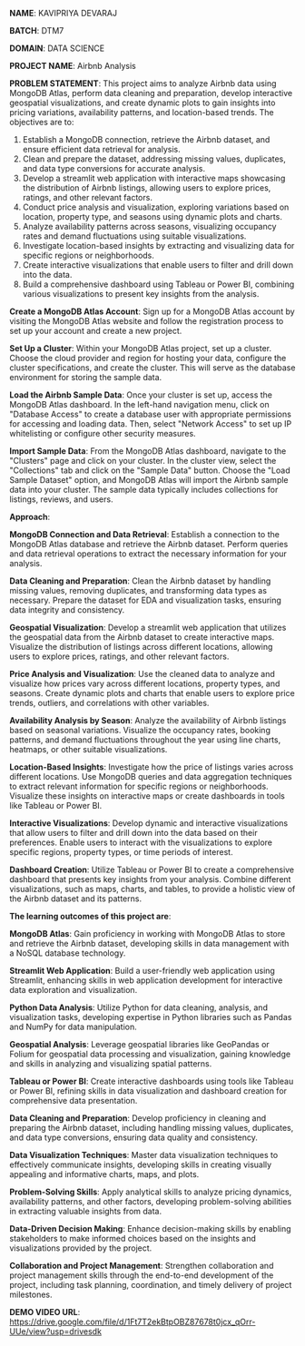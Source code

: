**NAME**: KAVIPRIYA DEVARAJ

**BATCH**: DTM7

**DOMAIN**: DATA SCIENCE

**PROJECT NAME**: Airbnb Analysis

**PROBLEM STATEMENT**: This project aims to analyze Airbnb data using MongoDB Atlas, perform data cleaning and preparation, develop interactive geospatial visualizations, and create dynamic plots to gain insights into pricing variations, availability patterns, and location-based trends. The objectives are to:
1. Establish a MongoDB connection, retrieve the Airbnb dataset, and ensure efficient data retrieval for analysis.
2. Clean and prepare the dataset, addressing missing values, duplicates, and data type conversions for accurate analysis.
3. Develop a streamlit web application with interactive maps showcasing the distribution of Airbnb listings, allowing users to explore prices, ratings, and other relevant factors.
4. Conduct price analysis and visualization, exploring variations based on location, property type, and seasons using dynamic plots and charts.
5. Analyze availability patterns across seasons, visualizing occupancy rates and demand fluctuations using suitable visualizations.
6. Investigate location-based insights by extracting and visualizing data for specific regions or neighborhoods.
7. Create interactive visualizations that enable users to filter and drill down into the data.
8. Build a comprehensive dashboard using Tableau or Power BI, combining various visualizations to present key insights from the analysis.

**Create a MongoDB Atlas Account**: Sign up for a MongoDB Atlas account by visiting the MongoDB Atlas website and follow the registration process to set up your account and create a new project.

**Set Up a Cluster**: Within your MongoDB Atlas project, set up a cluster. 
   Choose the cloud provider and region for hosting your data, configure the cluster specifications, and create the cluster. 
   This will serve as the database environment for storing the sample data.

**Load the Airbnb Sample Data**: Once your cluster is set up, access the MongoDB Atlas dashboard. 
   In the left-hand navigation menu, click on "Database Access" to create a database user with appropriate permissions for accessing and loading data.
   Then, select "Network Access" to set up IP whitelisting or configure other security measures.

**Import Sample Data**: From the MongoDB Atlas dashboard, navigate to the "Clusters" page and click on your cluster. 
   In the cluster view, select the "Collections" tab and click on the "Sample Data" button. 
   Choose the "Load Sample Dataset" option, and MongoDB Atlas will import the Airbnb sample data into your cluster. 
   The sample data typically includes collections for listings, reviews, and users.

**Approach**:

   **MongoDB Connection and Data Retrieval**: Establish a connection to the MongoDB Atlas database and retrieve the Airbnb dataset. 
      Perform queries and data retrieval operations to extract the necessary information for your analysis.
      
   **Data Cleaning and Preparation**: Clean the Airbnb dataset by handling missing values, removing duplicates, and transforming data 
   types as necessary. 
      Prepare the dataset for EDA and visualization tasks, ensuring data integrity and consistency.

   **Geospatial Visualization**: Develop a streamlit web application that utilizes the geospatial data from the Airbnb dataset to create 
   interactive maps. 
      Visualize the distribution of listings across different locations, allowing users to explore prices, ratings, and other relevant 
   factors.

   **Price Analysis and Visualization**: Use the cleaned data to analyze and visualize how prices vary across different locations, 
   property types, and seasons. 
      Create dynamic plots and charts that enable users to explore price trends, outliers, and correlations with other variables.

   **Availability Analysis by Season**: Analyze the availability of Airbnb listings based on seasonal variations. 
      Visualize the occupancy rates, booking patterns, and demand fluctuations throughout the year using line charts, heatmaps, or other 
   suitable visualizations.

   **Location-Based Insights**: Investigate how the price of listings varies across different locations. 
      Use MongoDB queries and data aggregation techniques to extract relevant information for specific regions or neighborhoods. 
      Visualize these insights on interactive maps or create dashboards in tools like Tableau or Power BI.

   **Interactive Visualizations**: Develop dynamic and interactive visualizations that allow users to filter and drill down into the 
   data based on their preferences.
      Enable users to interact with the visualizations to explore specific regions, property types, or time periods of interest.

   **Dashboard Creation**: Utilize Tableau or Power BI to create a comprehensive dashboard that presents key insights from your analysis. 
      Combine different visualizations, such as maps, charts, and tables, to provide a holistic view of the Airbnb dataset and its patterns.

**The learning outcomes of this project are**: 

   **MongoDB Atlas**: Gain proficiency in working with MongoDB Atlas to store and retrieve the Airbnb dataset, developing skills in data 
   management with a NoSQL database technology.

   **Streamlit Web Application**: Build a user-friendly web application using Streamlit, enhancing skills in web application development 
   for interactive data exploration and visualization.

   **Python Data Analysis**: Utilize Python for data cleaning, analysis, and visualization tasks, developing expertise in Python 
   libraries such as Pandas and NumPy for data manipulation.

   **Geospatial Analysis**: Leverage geospatial libraries like GeoPandas or Folium for geospatial data processing and visualization, 
   gaining knowledge and skills in analyzing and visualizing spatial patterns.

   **Tableau or Power BI**: Create interactive dashboards using tools like Tableau or Power BI, refining skills in data visualization 
   and dashboard creation for comprehensive data presentation.

   **Data Cleaning and Preparation**: Develop proficiency in cleaning and preparing the Airbnb dataset, including handling missing 
   values, duplicates, and data type conversions, ensuring data quality and consistency.

   **Data Visualization Techniques**: Master data visualization techniques to effectively communicate insights, developing skills in 
   creating visually appealing and informative charts, maps, and plots.

   **Problem-Solving Skills**: Apply analytical skills to analyze pricing dynamics, availability patterns, and other factors, developing 
   problem-solving abilities in extracting valuable insights from data.

   **Data-Driven Decision Making**: Enhance decision-making skills by enabling stakeholders to make informed choices based on the 
   insights and visualizations provided by the project.

   **Collaboration and Project Management**: Strengthen collaboration and project management skills through the end-to-end development 
   of the project, including task planning, coordination, and timely delivery of project milestones.

**DEMO VIDEO URL**: https://drive.google.com/file/d/1Ft7T2ekBtpOBZ87678t0jcx_qOrr-UUe/view?usp=drivesdk










 















